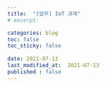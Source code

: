```yaml
---
title:  "[업무] IoT 과제"
# excerpt: 

categories: blog
toc: false
toc_sticky: false
 
date: 2021-07-13
last_modified_at:  2021-07-13
published : false
---
```

